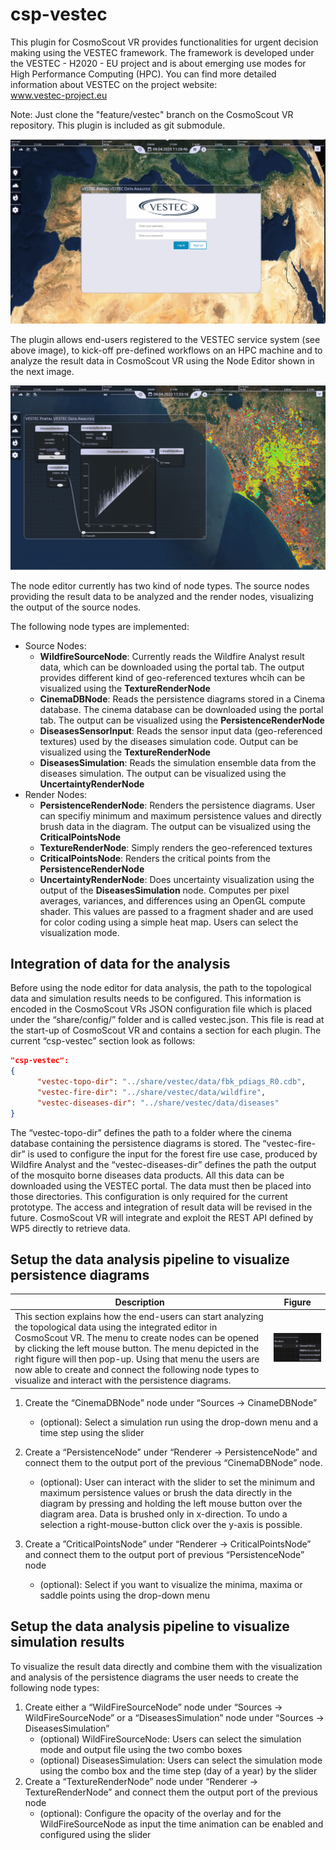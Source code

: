 # csp-vestec
This plugin for CosmoScout VR provides functionalities for urgent decision making using the VESTEC framework. The framework is developed under the VESTEC  - H2020 - EU project and is about emerging use modes for High Performance Computing (HPC). You can find more detailed information about VESTEC on the project website:  
www.vestec-project.eu

Note: Just clone the "feature/vestec" branch on the CosmoScout VR repository. This plugin is included as git submodule.

![VESTEC - Portal UI to define and execute workflows on the HPC machines](docs/images/overview.png)

The plugin allows end-users registered to the VESTEC service system (see above image), to kick-off pre-defined workflows on an HPC machine and to analyze the result data in CosmoScout VR using the Node Editor shown in the next image. 

![VESTEC - Node editor for data analysis](docs/images/Editor.png)

The node editor currently has two kind of node types. The source nodes providing the result data to be analyzed and the render nodes, visualizing the output of the source nodes.

The following node types are implemented:
* Source Nodes:
    * **WildfireSourceNode**: Currently reads the Wildfire Analyst result data, which can be downloaded using the portal tab. The output provides different kind of geo-referenced textures whcih can be visualized using the **TextureRenderNode**
    * **CinemaDBNode**: Reads the persistence diagrams stored in a Cinema database. The cinema database can be downloaded using the portal tab. The output can be visualized using the **PersistenceRenderNode**
    * **DiseasesSensorInput**: Reads the sensor input data (geo-referenced textures) used by the diseases simulation code. Output can be visualized using the **TextureRenderNode**
    * **DiseasesSimulation**: Reads the simulation ensemble data from the diseases simulation. The output can be visualized using the **UncertaintyRenderNode**
* Render Nodes:
    * **PersistenceRenderNode**: Renders the persistence diagrams. User can specifiy minimum and maximum persistence values and directly brush data in the diagram. The output can be visualized using the **CriticalPointsNode**
    * **TextureRenderNode**: Simply renders the geo-referenced textures
    * **CriticalPointsNode**: Renders the critical points from the **PersistenceRenderNode**
    * **UncertaintyRenderNode**: Does uncertainty visualization using the output of the **DiseasesSimulation** node. Computes per pixel averages, variances, and differences using an OpenGL compute shader. This values are passed to a fragment shader and are used for color coding using a simple heat map. Users can select the visualization mode.   

## Integration of data for the analysis

Before using the node editor for data analysis, the path to the topological data and simulation results needs to be configured. This information is encoded in the CosmoScout VRs JSON configuration file which is placed under the “share/config/” folder and is called vestec.json. This file is read at the start-up of CosmoScout VR and contains a section for each plugin. The current “csp-vestec” section look as follows: 

```json
"csp-vestec": 
{
      "vestec-topo-dir": "../share/vestec/data/fbk_pdiags_R0.cdb",
      "vestec-fire-dir": "../share/vestec/data/wildfire",
      "vestec-diseases-dir": "../share/vestec/data/diseases"
}
```
The “vestec-topo-dir” defines the path to a folder where the cinema database containing the persistence diagrams is stored. The “vestec-fire-dir” is used to configure the input for the forest fire use case, produced by Wildfire Analyst and the “vestec-diseases-dir” defines the path the output of the mosquito borne diseases data products. All this data can be downloaded using the VESTEC portal. The data must then be placed into those directories. This configuration is only required for the current prototype. The access and integration of result data will be revised in the future. CosmoScout VR will integrate and exploit the REST API defined by WP5 directly to retrieve data. 

## Setup the data analysis pipeline to visualize persistence diagrams

| Description | Figure |
|----------|----------|
| This section explains how the end-users can start analyzing the topological data using the integrated editor in CosmoScout VR. The menu to create nodes can be opened by clicking the left mouse button. The menu depicted in the right figure will then pop-up. Using that menu the users are now able to create and connect the following node types to visualize and interact with the persistence diagrams.  | ![](docs/images/menu.png) |

1.	Create the “CinemaDBNode” node under “Sources -> CinameDBNode”
    * (optional): Select a simulation run using the drop-down menu and a time step using the slider

2.	Create a “PersistenceNode” under “Renderer -> PersistenceNode” and connect them to the output port of the previous “CinemaDBNode” node. 
    * (optional): User can interact with the slider to set the minimum and maximum persistence values or brush the data directly in the diagram by pressing and holding the left mouse button over the diagram area. Data is brushed only in x-direction. To undo a selection a right-mouse-button click over the y-axis is possible. 
3.	Create a ”CriticalPointsNode” under “Renderer -> CriticalPointsNode” and connect them to the output port of previous “PersistenceNode” node
    * (optional): Select if you want to visualize the minima, maxima or saddle points using the drop-down menu

## Setup the data analysis pipeline to visualize simulation results
To visualize the result data directly and combine them with the visualization and analysis of the persistence diagrams the user needs to create the following node types:
1.	Create either a “WildFireSourceNode” node under “Sources -> WildFireSourceNode” or a “DiseasesSimulation” node under “Sources -> DiseasesSimulation”
    * (optional)  WildFireSourceNode: Users can select the simulation mode and output file using the two combo boxes
    * (optional) DiseasesSimulation: Users can select the simulation mode using the combo box and the time step (day of a year) by the slider
2.	Create a “TextureRenderNode” node under “Renderer -> TextureRenderNode” and connect them the output port of the previous node
    * (optional): Configure the opacity of the overlay and for the WildFireSourceNode as input the time animation can be enabled and configured using the slider

